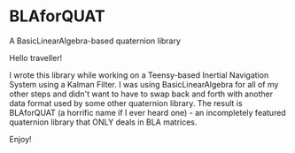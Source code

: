 # BLAforQUAT
A BasicLinearAlgebra-based quaternion library 

Hello traveller! 

I wrote this library while working on a Teensy-based Inertial Navigation System using a Kalman Filter. 
I was using BasicLinearAlgebra for all of my other steps and didn't want to have to swap back and forth with another data format used by some other quaternion library.
The result is BLAforQUAT (a horrific name if I ever heard one) - an incompletely featured quaternion library that ONLY deals in BLA matrices.

Enjoy!
